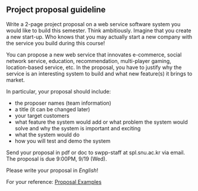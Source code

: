 ## Project proposal guideline

Write a 2-page project proposal on a web service software system you would like to build this semester. Think ambitiously. Imagine that you create a new start-up. Who knows that you may actually start a new company with the service you build during this course! 

You can propose a new web service that innovates e-commerce, social network service, education, recommendation, multi-player gaming, location-based service, etc. In the proposal, you have to justify why the service is an interesting system to build and what new feature(s) it brings to market. 

In particular, your proposal should include:
- the proposer names (team information)
- a title (it can be changed later)
- your target customers
- what feature the system would add or what problem the system would solve and why the system is important and exciting
- what the system would do
- how you will test and demo the system

Send your proposal in pdf or doc to swpp-staff at spl.snu.ac.kr via email. The proposal is due 9:00PM, 9/19 (Wed).

Please write your proposal in *English*!

For your reference: [Proposal Examples](proposal-examples)
